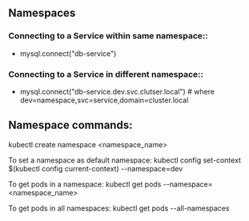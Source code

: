 ## Namespaces

### Connecting to a Service within same namespace::
* mysql.connect("db-service")

### Connecting to a Service in different namespace::
* mysql.connect("db-service.dev.svc.clutser.local") # where dev=namespace,svc=service,domain=cluster.local

## Namespace commands:
kubectl create namespace <namespace_name>

To set a namespace as default namespace:
kubectl config set-context $(kubectl config current-context) --namespace=dev

To get pods in a namespace:
kubectl get pods --namespace=<namespace_name>

To get pods in all namespaces:
kubectl get pods --all-namespaces
